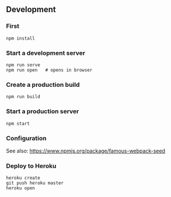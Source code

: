 ## Development

### First

```
npm install
```

### Start a development server

```
npm run serve
npm run open   # opens in browser
```

### Create a production build

```
npm run build
```

### Start a production server

```
npm start
```

### Configuration

See also: <https://www.npmjs.org/package/famous-webpack-seed>

### Deploy to Heroku

```
heroku create
git push heroku master
heroku open
```
